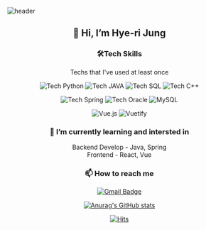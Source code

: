 
![header](https://capsule-render.vercel.app/api?type=wave&color=auto&height=300&section=header&text=HYERI%20JUNG&fontSize=90)

<div align=center>

## 👋 Hi, I’m **Hye-ri Jung**
 
### 🛠Tech Skills
Techs that I've used at least once

![Tech Python](http://img.shields.io/badge/-Python-blue?style=flat-square&logo=python&logoColor=white)
![Tech JAVA](http://img.shields.io/badge/-JAVA-orange?style=flat-square&logo=java&logoColor=white)
![Tech SQL](http://img.shields.io/badge/-SQL-pink?style=flat-square&logo=sql&logoColor=white)
![Tech C++](http://img.shields.io/badge/-C++-blueviolet?style=flat-square&logoColor=white)

![Tech Spring](http://img.shields.io/badge/-SpringBoot-green?style=flat-square&logo=spring&logoColor=white)
![Tech Oracle](http://img.shields.io/badge/-Oracle-red?style=flat-square&logo=oracle&logoColor=white)
 <img alt="MySQL" src ="https://img.shields.io/badge/MySQL-4479A1.svg?&style=for-the-badge&logo=MySQL&logoColor=white"/>
 
 <img alt="Vue.js" src ="https://img.shields.io/badge/Vue.js-4FC08D.svg?&style=for-the-badge&logo=Vue.js&logoColor=white"/>
 <img alt="Vuetify" src ="https://img.shields.io/badge/Vuetify-1867C0.svg?&style=for-the-badge&logo=Vuetify&logoColor=white"/>
 
 
 
### 🌱 I’m currently learning and intersted in
Backend Develop - Java, Spring <br/>
Frontend - React, Vue

### 📫 How to reach me 
[![Gmail Badge](https://img.shields.io/badge/Gmail-d14836?style=flat-square&logo=Gmail&logoColor=white&link=mailto:hyerijung0903@gmail.com)](mailto:hyerijung0903@gmail.com) 


[![Anurag's GitHub stats](https://github-readme-stats.vercel.app/api?username=hyeri0903)](https://github.com/anuraghazra/github-readme-stats)


[![Hits](https://hits.seeyoufarm.com/api/count/incr/badge.svg?url=https%3A%2F%2Fgithub.com%2Fhyeri0903&count_bg=%2379C83D&title_bg=%23555555&icon=&icon_color=%23E7E7E7&title=hits&edge_flat=false)](https://hits.seeyoufarm.com)

</div>
<!---
hyeri0903/hyeri0903 is a ✨ special ✨ repository because its `README.md` (this file) appears on your GitHub profile.
You can click the Preview link to take a look at your changes.
--->

